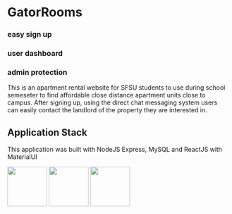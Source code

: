 # GatorRooms

### easy sign up

### user dashboard

### admin protection 

This is an apartment rental website for SFSU students to use during school semeseter to find affordable close distance apartment units close to campus. After signing up, using the direct chat messaging system users can easily contact the landlord of the property they are interested in.


## Application Stack

This application was built with NodeJS Express, MySQL and ReactJS with MaterialUI

<img src="https://cdn2.iconfinder.com/data/icons/designer-skills/128/react-512.png" height="90"> <img src="https://cdn4.iconfinder.com/data/icons/logos-3/456/nodejs-new-pantone-black-512.png" height="90"> <img src="https://cdn4.iconfinder.com/data/icons/logos-3/426/mysql-512.png" height="90">
